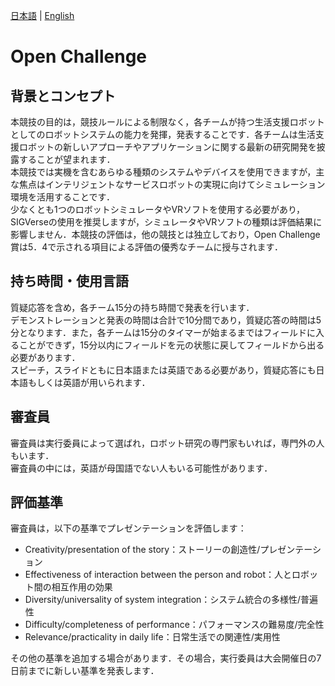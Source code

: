 

[日本語](./tc_ja.md) | [English](./tc_en.md)

# Open Challenge

## 背景とコンセプト
本競技の目的は，競技ルールによる制限なく，各チームが持つ生活支援ロボットとしてのロボットシステムの能力を発揮，発表することです．各チームは生活支援ロボットの新しいアプローチやアプリケーションに関する最新の研究開発を披露することが望まれます．  
本競技では実機を含むあらゆる種類のシステムやデバイスを使用できますが，主な焦点はインテリジェントなサービスロボットの実現に向けてシミュレーション環境を活用することです．  
少なくとも1つのロボットシミュレータやVRソフトを使用する必要があり，SIGVerseの使用を推奨しますが，シミュレータやVRソフトの種類は評価結果に影響しません．本競技の評価は，他の競技とは独立しており，Open Challenge賞は5．4で示される項目による評価の優秀なチームに授与されます．

## 持ち時間・使用言語
質疑応答を含め，各チーム15分の持ち時間で発表を行います．  
デモンストレーションと発表の時間は合計で10分間であり，質疑応答の時間は5分となります．また，各チームは15分のタイマーが始まるまではフィールドに入ることができず，15分以内にフィールドを元の状態に戻してフィールドから出る必要があります．  
スピーチ，スライドともに日本語または英語である必要があり，質疑応答にも日本語もしくは英語が用いられます．

## 審査員
審査員は実行委員によって選ばれ，ロボット研究の専門家もいれば，専門外の人もいます．  
審査員の中には，英語が母国語でない人もいる可能性があります．


## 評価基準
審査員は，以下の基準でプレゼンテーションを評価します：

- Creativity/presentation of the story：ストーリーの創造性/プレゼンテーション
- Effectiveness of interaction between the person and robot：人とロボット間の相互作用の効果
- Diversity/universality of system integration：システム統合の多様性/普遍性
- Difficulty/completeness of performance：パフォーマンスの難易度/完全性
- Relevance/practicality in daily life：日常生活での関連性/実用性

その他の基準を追加する場合があります．その場合，実行委員は大会開催日の7日前までに新しい基準を発表します．
